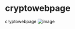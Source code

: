 # cryptowebpage
cryptowebpage
![image](https://github.com/user-attachments/assets/b90dad86-d041-4f76-938a-26b1fb1cd05e)
